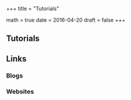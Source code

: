 +++
title = "Tutorials"

math = true
date = 2016-04-20
draft = false
+++

## Tutorials

## Links

### Blogs

### Websites